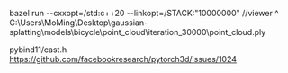 





bazel run --cxxopt=/std:c++20 --linkopt=/STACK:"10000000"   //viewer ^
C:\Users\MoMing\Desktop\gaussian-splatting\models\bicycle\point_cloud\iteration_30000\point_cloud.ply

pybind11/cast.h
https://github.com/facebookresearch/pytorch3d/issues/1024